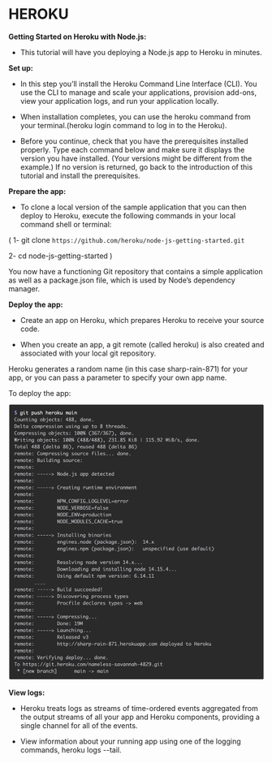 # HEROKU

**Getting Started on Heroku with Node.js:**

- This tutorial will have you deploying a Node.js app to Heroku in minutes.

**Set up:**

- In this step you’ll install the Heroku Command Line Interface (CLI). You use the CLI to manage and scale your applications, provision add-ons, view your application logs, and run your application locally.

- When installation completes, you can use the heroku command from your terminal.(heroku login command to log in to the Heroku).

- Before you continue, check that you have the prerequisites installed properly. Type each command below and make sure it displays the version you have installed. (Your versions might be different from the example.) If no version is returned, go back to the introduction of this tutorial and install the prerequisites.

**Prepare the app:**

- To clone a local version of the sample application that you can then deploy to Heroku, execute the following commands in your local command shell or terminal:

( 1- git clone `https://github.com/heroku/node-js-getting-started.git`

2- cd node-js-getting-started )

You now have a functioning Git repository that contains a simple application as well as a package.json file, which is used by Node’s dependency manager.

**Deploy the app:**

- Create an app on Heroku, which prepares Heroku to receive your source code.

- When you create an app, a git remote (called heroku) is also created and associated with your local git repository.

Heroku generates a random name (in this case sharp-rain-871) for your app, or you can pass a parameter to specify your own app name. 

To deploy the app:

<img src=./heroku.png>

**View logs:**

- Heroku treats logs as streams of time-ordered events aggregated from the output streams of all your app and Heroku components, providing a single channel for all of the events.

- View information about your running app using one of the logging commands, heroku logs --tail.